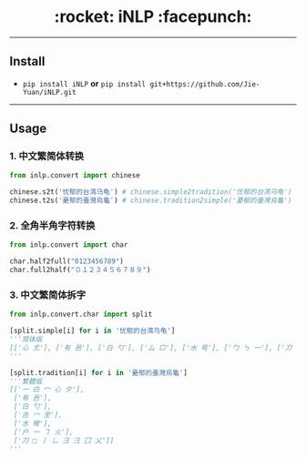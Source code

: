<h1 align = "center">:rocket: iNLP :facepunch:</h1>

---


## Install
- `pip install iNLP` **or** `pip install git+https://github.com/Jie-Yuan/iNLP.git`
---


## Usage
### 1. 中文繁简体转换
```python
from inlp.convert import chinese

chinese.s2t('忧郁的台湾乌龟') # chinese.simple2tradition('忧郁的台湾乌龟')
chinese.t2s('憂郁的臺灣烏龜') # chinese.tradition2simple('憂郁的臺灣烏龜')
```

### 2. 全角半角字符转换
```python
from inlp.convert import char

char.half2full("0123456789")
char.full2half("０１２３４５６７８９")
```

### 3. 中文繁简体拆字
```python
from inlp.convert.char import split

[split.simple[i] for i in '忧郁的台湾乌龟']
'''简体版
[['心 尤'], ['有 邑'], ['白 勺'], ['厶 口'], ['水 弯'], ['勹 ㇉ 一'], ['刀 电']]
'''

[split.tradition[i] for i in '憂郁的臺灣烏龜']
'''繁體版
[['一 白 冖 心 夕'],
 ['有 邑'],
 ['白 勺'],
 ['吉 冖 至'],
 ['水 彎'],
 ['户 一 ㇆ 火'],
 ['刀 □ 丨 乚 彐 彐 囗 乂']]
'''
```
